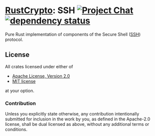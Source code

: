 # [RustCrypto]: SSH [![Project Chat][chat-image]][chat-link] [![dependency status][deps-image]][deps-link]

Pure Rust implementation of components of the Secure Shell ([SSH]) protocol.

## License

All crates licensed under either of

- [Apache License, Version 2.0](http://www.apache.org/licenses/LICENSE-2.0)
- [MIT license](http://opensource.org/licenses/MIT)

at your option.

### Contribution

Unless you explicitly state otherwise, any contribution intentionally submitted
for inclusion in the work by you, as defined in the Apache-2.0 license, shall be
dual licensed as above, without any additional terms or conditions.

[//]: # "badges"
[chat-image]: https://img.shields.io/badge/zulip-join_chat-blue.svg
[chat-link]: https://rustcrypto.zulipchat.com/#narrow/stream/300570-formats
[deps-image]: https://deps.rs/repo/github/RustCrypto/SSH/status.svg
[deps-link]: https://deps.rs/repo/github/RustCrypto/SSH

[//]: # "links"
[RustCrypto]: https://github.com/RustCrypto/
[SSH]: https://en.wikipedia.org/wiki/Secure_Shell
